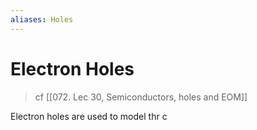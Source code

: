```yaml
---
aliases: Holes
---
```


# Electron Holes
> cf [[072. Lec 30, Semiconductors, holes and EOM]]

Electron holes are used to model thr c
